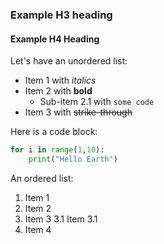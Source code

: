 ### Example H3 heading

#### Example H4 Heading

Let's have an unordered list:

- Item 1 with _italics_
- Item 2 with **bold**
    - Sub-item 2.1 with `some code`
- Item 3 with ~~strike-through~~

Here is a code block:
```python
for i in range(1,10):
    print("Hello Earth")
```

An ordered list:
1. Item 1
2. Item 2
3. Item 3
    3.1 Item 3.1
4. Item 4
